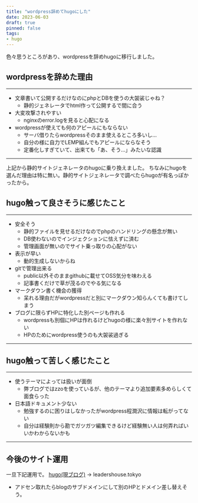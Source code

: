 ```yaml
---
title: "wordpress辞めてhugoにした"
date: 2023-06-03
draft: true
pinned: false
tags:
- hugo
---
```

色々思うところがあり、wordpressを辞めhugoに移行しました。
<!--more-->
## wordpressを辞めた理由
***
+ 文章書いて公開するだけなのにphpとDBを使うの大袈裟じゃね？
    + 静的ジェネレータでhtml作って公開するで間に合う
+ 大変攻撃されやすい
    + nginxのerror.logを見ると心配になる
+ wordpressが使えても何のアピールにもならない
    + サーバ借りたらwordpressそのまま使えるところ多いし...
    + 自分の様に自力でLEMP組んでもアピールにならなそう
    + 定番化しすぎていて、出来ても「あ、そう...」みたいな認識
***

上記から静的サイトジェネレータのhugoに乗り換えました。
ちなみにhugoを選んだ理由は特に無い。静的サイトジェネレータで調べたらhugoが有名っぽかったから。

## hugo触って良さそうに感じたこと

***
+ 安全そう
    + 静的ファイルを見せるだけなのでphpのハンドリングの懸念が無い
    + DB使わないのでインジェクションに怯えずに済む
    + 管理画面が無いのでサイト乗っ取りの心配がない
+ 表示が早い
    + 動的生成しないからね
+ gitで管理出来る
    + public以外そのままgithubに載せてOSS気分を味わえる
    + 記事書くだけで草が茂るのでやる気になる
+ マークダウン書く機会の獲得
    + 呆れる理由だがwordpressだと別にマークダウン知らんくても書けてしまう
+ ブログに限らずHPに特化した別ページも作れる
    + wordpressも別個にHPは作れるけどhugoの様に楽々別サイトを作れない
    + HPのためにwordpress使うのも大袈裟過ぎる
***

## hugo触って苦しく感じたこと

***
+ 使うテーマによっては扱いが面倒
    + 弊ブログではzzoを使っているが、他のテーマより追加要素多めらしくて面食らった
+ 日本語ドキュメント少ない
    + 勉強するのに困りはしなかったがwordpress程潤沢に情報は転がってない
    + 自分は経験則から勘でガツガツ編集できるけど経験無い人は何弄ればいいかわからないかも
***

## 今後のサイト運用

一旦下記運用で。
[hugo(現ブログ)](https://leadershouse.tokyo) -> leadershouse.tokyo

+ アドセン取れたらblogのサブドメインにして別のHPとドメイン差し替えそう。